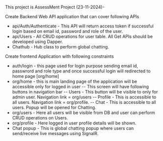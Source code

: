 This project is AssessMent Project  (23-11-2024)-

Create Backend Web API application that can cover following APIs
- api/Auth/Authenticate - This API will return access token if successful login based on email id, password and role of the user.
- api/Users - All CRUD operations for user table. All Get APIs should be developed using Dapper.
- Chathub - Hub class to perform global chatting.

Create frontend Application with following constraints
- auth/login - this page used for login purpose sending email id, passwrord and role type and once successful login will redirected to home page [org/home]
- org/home - this is main landing page of the application will be accessible only for logged in user
-- This screen will have following buttons in navigation bar
-- Users - This button will be visible to only for admin user. Navigation link = org/users
-- Profile - This is accessible to all users. Navigation link = org/profile.
-- Chat - This is accessible to all users. Popup will be opened for Chatting.
- org/users - Here all users will be visible from DB and user can perform CRUD operations on Users.
- org/profile - Here logged in user profile details will be shown.
- Chat popup - This is global chatting popup where users can send/receive live messages using SignalR.